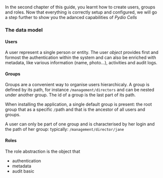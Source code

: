 In the second chapter of this guide, you learnt how to create users, groups and roles.
Now that everything is correctly setup and configured, we will go a step further to show you the adanced capabilities of *Pydio Cells*

### The data model

#### Users

A user represent a single person or entity. The user _object_ provides first and formost the authentication within the system and can also be enriched with metadata, like various information (name, photo...), activities and audit logs.

#### Groups

Groups are a convenient way to organise users hierarchicaly.
A group is defined by its path, for instance `/management/directors` and can be nested under another group. The id of a group is the last part of its path.

When installing the application, a single default group is present: the root group that as a specific `/`path and that is the ancestor of all users and groups.

A user can only be part of one group and is characterised by her login and the path of her group: typically:  `/management/director/jane`

#### Roles 

The role abstraction is the object that 
- authentication
- metadata
- audit    basic  
